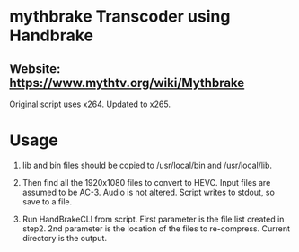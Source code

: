 # mythbrake Transcoder using Handbrake
## Website: https://www.mythtv.org/wiki/Mythbrake
Original script uses x264. Updated to x265.
# Usage
1. lib and bin files should be copied to
/usr/local/bin and /usr/local/lib.

2. Then find all the 1920x1080 files to convert
to HEVC. Input files are assumed to be
AC-3. Audio is not altered. Script writes to stdout,
so save to a file.

3. Run HandBrakeCLI from script.  First parameter is
the file list created in step2. 2nd parameter is the
location of the files to re-compress.  Current directory
is the output.
